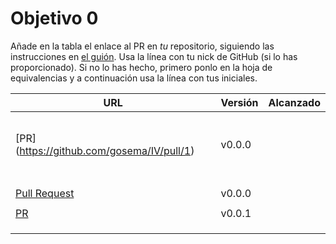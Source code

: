 # Objetivo 0

Añade en la tabla el enlace al PR en *tu* repositorio, siguiendo las
instrucciones en [el guión](http://jj.github.io/IV/documentos/proyecto/0.Repositorio). Usa
la línea con tu nick de GitHub (si lo has proporcionado). Si no lo has hecho,
primero ponlo en la hoja de equivalencias y a continuación usa la línea con tus
iniciales.

| URL                                   | Versión | Alcanzado |
|---------------------------------------|---------|-----------|
| <!-- Enlace de C M J A -->            |         |           |
| <!-- Enlace de AxelDudon -->                |         |           |
| <!-- Enlace de nachoescalona -->              |         |           |
| <!-- Enlace de oscar0310 -->              |         |           |
| <!-- Enlace de G G J Á -->            |         |           |
| [PR] (https://github.com/gosema/IV/pull/1)            |  v0.0.0       |           |
| <!-- Enlace de gabrielherreraloz -->  |         |           |
| <!-- Enlace de chemalc05 -->          |         |           |
| <!-- Enlace de L C L -->              |         |           |
| <!-- Enlace de jorgelopez-ugr -->     |         |           |
| <!-- Enlace de M S D L L -->          |         |           |
| <!-- Enlace de M R J L -->            |         |           |
| <!-- Enlace de jvrqc -->              |         |           |
| [Pull Request](https://github.com/GabrielFranciscoSM/practicas-IV/pull/1) |  v0.0.0  |           |
| <!-- Enlace de S H G -->              |         |           |
| [PR](https://github.com/FlorinTodor/DermaIndex/pull/1)        | v0.0.1         |           |
| <!-- Enlace de V H -->                |         |           |
| <!-- Enlace de V G H -->              |         |           |
| <!-- Enlace de Y L -->                |         |           |

